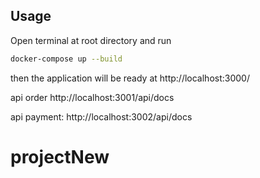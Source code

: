 ## Usage

Open terminal at root directory and run

```bash
docker-compose up --build
```

then the application will be ready at http://localhost:3000/

api order 
http://localhost:3001/api/docs

api payment:
http://localhost:3002/api/docs
# projectNew
